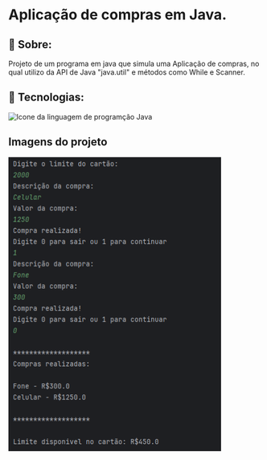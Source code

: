 # Aplicação de compras em Java.

## 🔖 Sobre:
Projeto de um programa em java que simula uma Aplicação de compras, no qual utilizo da API de Java "java.util" e métodos como While e Scanner.

## 🚀 Tecnologias:
<div>
  <img width="70" alt="Icone da linguagem de programção Java" src="https://cdn.jsdelivr.net/gh/devicons/devicon@latest/icons/java/java-original-wordmark.svg" />
</div>

## Imagens do projeto
<div>
    <img alt="Imagem do projeto especificado acima" src="img/projetoAppCompras.png" width="423">
</div>
